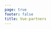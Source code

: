 ```yaml
---
page: true
footer: false
title: Vue-partners
---
```


<script setup>
import PartnerLanding from './components/PartnerLanding.vue'
</script>

<PartnerLanding />
